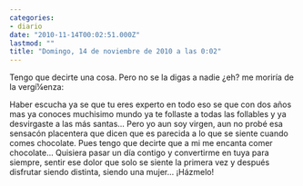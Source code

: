 ```yaml
---
categories:
- diario
date: "2010-11-14T00:02:51.000Z"
lastmod: ""
title: "Domingo, 14 de noviembre de 2010 a las 0:02"
---
```


Tengo que decirte una cosa. Pero no se la digas a nadie ¿eh? me morirí­a de la vergí¼enza:

Haber escucha ya se que tu eres experto en todo eso se que con dos años mas ya conoces muchisimo mundo ya te follaste a todas las follables y ya desvirgaste a las más santas... Pero yo aun soy virgen, aun no probé esa sensacón placentera que dicen que es parecida a lo que se siente cuando comes chocolate.
Pues tengo que decirte que a mi me encanta comer chocolate... Quisiera pasar un dí­a contigo y convertirme en tuya para siempre, sentir ese dolor que solo se siente la primera vez y después disfrutar siendo distinta, siendo una mujer... ¡Házmelo!